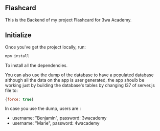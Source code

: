 ## Flashcard

This is the Backend of my project Flashcard for 3wa Academy.

## Initialize

Once you've get the project locally, run:

```bash
npm install
```
To install all the dependencies.

You can also use the dump of the database to have a populated database although all the data on the app is user generated, the app shoulb be working just by building the database's tables by changing l37 of server.js file to:

```javascript
{force: true}
```

In case you use the dump, users are :
- username: "Benjamin", password: 3wacademy
- username: "Marie", password: 4wacademy
